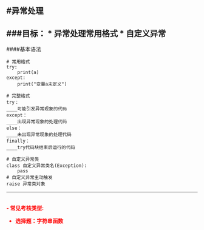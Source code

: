 #异常处理
---
###目标：
	* 异常处理常用格式
	* 自定义异常
---

####基本语法
```
# 常用格式
try:
	print(a)
except:
	print("变量a未定义")

# 完整格式
try：			 
____可能引发异常现象的代码		  
except：
____出现异常现象的处理代码
else：
____未出现异常现象的处理代码
finally：
____try代码块结束后运行的代码

# 自定义异常类
class 自定义异常类名(Exception):			 
	pass
# 自定义异常主动触发
raise 异常类对象
```

<hr/>
<br>
<font color="FF0000"><strong>- 常见考核类型:
<ul>
	<li>选择题：字符串函数</li>
</ul></strong>
</font>	